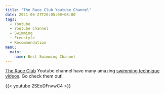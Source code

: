 ```yaml
---
title: "The Race Club Youtube Channel"
date: 2021-06-27T20:05:00+08:00
tags:
  - Youtube
  - Youtube Channel
  - Swimming
  - Freestyle
  - Recommendation
menu:
  main:
    name: Best Swimming Channel
---
```

[The Race Club][the race club] Youtube channel have many amazing [swimming technique videos][the race club videos].
Go check them out!

{{< youtube 2SEoDFnvwC4 >}}

[the race club]: https://www.youtube.com/user/theraceclub
[the race club videos]: https://www.youtube.com/user/theraceclub/videos
